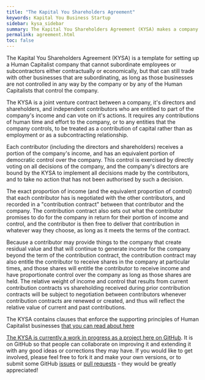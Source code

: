 ```yaml
---
title: "The Kapital You Shareholders Agreement"
keywords: Kapital You Business Startup
sidebar: kysa_sidebar
summary: The Kapital You Shareholders Agreement (KYSA) makes a company into a Human Capitalist business. It is a work in progress here on Github and you can use it under a Creative Commons license. The link is at the bottom of this page. 
permalink: agreement.html
toc: false
---
```

The Kapital You Shareholders Agreement (KYSA) is a template for setting up a Human Capitalist company that cannot subordinate employees or subcontractors either contractually or economically, but that can still trade with other businesses that are subordinating, as long as those businesses are not controlled in any way by the company or by any of the Human Capitalists that control the company.

The KYSA is a joint venture contract between a company, it's directors and shareholders, and independent contributors who are entitled to part of the company's income and can vote on it's actions. It requires any contributions of human time and effort to the company, or to any entities that the company controls, to be treated as a contribution of capital rather than as employment or as a subcontracting relationship. 

Each contributor (including the directors and shareholders) receives a portion of the company's income, and has an equivalent portion of democratic control over the company. This control is exercised by directly voting on all decisions of the company, and the company's directors are bound by the KYSA to implement all decisions made by the contributors, and to take no action that has not been authorised by such a decision.

The exact proportion of income (and the equivalent proportion of control) that each contributor has is negotiated with the other contributors, and recorded in a "contribution contract" between that contributor and the company. The contribution contract also sets out what the contributor promises to do for the company in return for their portion of income and control, and the contributor is then free to deliver that contribution in whatever way they choose, as long as it meets the terms of the contract.

Because a contributor may provide things to the company that create residual value and that will continue to generate income for the company beyond the term of the contribution contract, the contribution contract may also entitle the contributor to receive shares in the company at particular times, and those shares will entitle the contributor to receive income and have proportionate control over the company as long as those shares are held. The relative weight of income and control that results from current contribution contracts vs shareholding received during prior contribution contracts will be subject to negotiation between contributors whenever contribution contracts are renewed or created, and thus will reflect the relative value of current and past contributions.

The KYSA contains clauses that enforce the supporting principles of Human Capitalist businesses [that you can read about here](/principles.html)

[The KYSA is currently a work in progress as a project here on GitHub](https://github.com/KapitalYou/kysa). It is on GitHub so that people can collaborate on improving it and extending it with any good ideas or corrections they may have. If you would like to get involved, please feel free to fork it and make your own versions, or to submit some GitHub [issues](https://github.com/KapitalYou/kysa/issues) or  [pull requests](https://github.com/KapitalYou/kysa/pulls) - they would be greatly appreciated!
